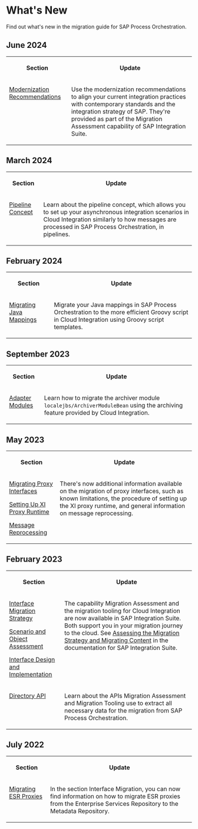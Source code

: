 <!-- loio40a5d8e489d946f7a901403d4675bf12 -->

# What's New

Find out what's new in the migration guide for SAP Process Orchestration.



<a name="loio40a5d8e489d946f7a901403d4675bf12__section_qb4_g4g_mbc"/>

## June 2024


<table>
<tr>
<th valign="top">

Section

</th>
<th valign="top">

Update

</th>
</tr>
<tr>
<td valign="top">

[Modernization Recommendations](70-interface-migration/modernization-recommendations-d337a6f.md)

</td>
<td valign="top">

Use the modernization recommendations to align your current integration practices with contemporary standards and the integration strategy of SAP. They're provided as part of the Migration Assessment capability of SAP Integration Suite.

</td>
</tr>
</table>



<a name="loio40a5d8e489d946f7a901403d4675bf12__section_brs_xk1_r1c"/>

## March 2024


<table>
<tr>
<th valign="top">

Section

</th>
<th valign="top">

Update

</th>
</tr>
<tr>
<td valign="top">

[Pipeline Concept](70-interface-migration/pipeline-concept-6e527fb.md)

</td>
<td valign="top">

Learn about the pipeline concept, which allows you to set up your asynchronous integration scenarios in Cloud Integration similarly to how messages are processed in SAP Process Orchestration, in pipelines.

</td>
</tr>
</table>



<a name="loio40a5d8e489d946f7a901403d4675bf12__section_yrr_vq4_h1c"/>

## February 2024


<table>
<tr>
<th valign="top">

Section

</th>
<th valign="top">

Update

</th>
</tr>
<tr>
<td valign="top">

[Migrating Java Mappings](70-interface-migration/migrating-java-mappings-468c179.md)

</td>
<td valign="top">

Migrate your Java mappings in SAP Process Orchestration to the more efficient Groovy script in Cloud Integration using Groovy script templates.

</td>
</tr>
</table>



<a name="loio40a5d8e489d946f7a901403d4675bf12__section_w2p_1z1_wyb"/>

## September 2023


<table>
<tr>
<th valign="top">

Section

</th>
<th valign="top">

Update

</th>
</tr>
<tr>
<td valign="top">

[Adapter Modules](30-connectivity/adapter-modules-e402f4a.md)

</td>
<td valign="top">

Learn how to migrate the archiver module `localejbs/ArchiverModuleBean` using the archiving feature provided by Cloud Integration.

</td>
</tr>
</table>



<a name="loio40a5d8e489d946f7a901403d4675bf12__section_zhm_pb2_4xb"/>

## May 2023


<table>
<tr>
<th valign="top">

Section

</th>
<th valign="top">

Update

</th>
</tr>
<tr>
<td valign="top">

[Migrating Proxy Interfaces](70-interface-migration/migrating-proxy-interfaces-dfaee7b.md)

[Setting Up XI Proxy Runtime](70-interface-migration/setting-up-xi-proxy-runtime-6598c53.md)

[Message Reprocessing](70-interface-migration/message-reprocessing-a98fbcf.md)

</td>
<td valign="top">

There's now additional information available on the migration of proxy interfaces, such as known limitations, the procedure of setting up the XI proxy runtime, and general information on message reprocessing.

</td>
</tr>
</table>



<a name="loio40a5d8e489d946f7a901403d4675bf12__section_uz4_j4b_nwb"/>

## February 2023


<table>
<tr>
<th valign="top">

Section

</th>
<th valign="top">

Update

</th>
</tr>
<tr>
<td valign="top">

[Interface Migration Strategy](70-interface-migration/interface-migration-strategy-46c8a36.md)

[Scenario and Object Assessment](70-interface-migration/scenario-and-object-assessment-1e83249.md)

[Interface Design and Implementation](70-interface-migration/interface-design-and-implementation-b763478.md)

</td>
<td valign="top">

The capability Migration Assessment and the migration tooling for Cloud Integration are now available in SAP Integration Suite. Both support you in your migration journey to the cloud. See [Assessing the Migration Strategy and Migrating Content](https://help.sap.com/docs/SAP_INTEGRATION_SUITE/51ab953548be4459bfe8539ecaeee98d/5ad08e16fe2645d291ea5e26a424619b.html?locale=en-US&version=CLOUD) in the documentation for SAP Integration Suite.

</td>
</tr>
<tr>
<td valign="top">

[Directory API](70-interface-migration/directory-api-07096c2.md)

</td>
<td valign="top">

Learn about the APIs Migration Assessment and Migration Tooling use to extract all necessary data for the migration from SAP Process Orchestration.

</td>
</tr>
</table>



<a name="loio40a5d8e489d946f7a901403d4675bf12__section_yxk_gtj_25b"/>

## July 2022


<table>
<tr>
<th valign="top">

Section

</th>
<th valign="top">

Update

</th>
</tr>
<tr>
<td valign="top">

[Migrating ESR Proxies](70-interface-migration/migrating-esr-proxies-0797dc0.md) 

</td>
<td valign="top">

In the section Interface Migration, you can now find information on how to migrate ESR proxies from the Enterprise Services Repository to the Metadata Repository.

</td>
</tr>
</table>

